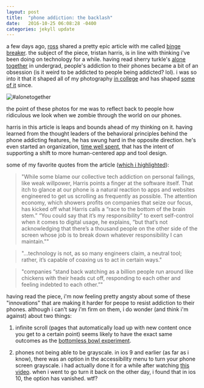 ```yaml
---
layout: post
title:  "phone addiction: the backlash"
date:   2016-10-25 06:08:28 -0400
categories: jekyll update
---
```

a few days ago, [ross](twitter.com/rchanowski) shared a pretty epic article with me called [binge breaker](https://www.theatlantic.com/magazine/archive/2016/11/the-binge-breaker/501122/). the subject of the piece, tristan harris, is in line with thinking i've been doing on technology for a while. having read sherry turkle's [alone together](https://www.amazon.com/Alone-Together-Expect-Technology-Other/dp/0465031463) in undergrad, people's addiction to their phones became a bit of an obsession (is it weird to be addicted to people being addicted? lol). i was so into it that it shaped all of my photography [in college](lawrencebarrinerii.com/art) and has shaped [some of it](peopleonphonesinpublicorprivate.tumblr.com) since.

![#alonetogether](https://static1.squarespace.com/static/527fdb09e4b0a82a76942ecf/527fe6a8e4b096cf32d53fb6/527fe6e4e4b05645e634f9cd/1434390263061/Slide+1.jpg?format=1500w)

the point of these photos for me was to reflect back to people how ridiculous we look when we zombie through the world on our phones. 

harris in this article is leaps and bounds ahead of my thinking on it. having learned from the thought leaders of the behavioral principles behind the phone addicting features, he has swung hard in the opposite direction. he's even started an organization, [time well spent](http://timewellspent.io/), that has the intent of supporting a shift to more human-centered app and tool design. 

some of my favorite quotes from the article ([which i highlighted](https://www.highly.co/hl/5806abb47c712f6a80000068)): 

> "While some blame our collective tech addiction on personal failings, like weak willpower, Harris points a finger at the software itself. That itch to glance at our phone is a natural reaction to apps and websites engineered to get us scrolling as frequently as possible. The attention economy, which showers profits on companies that seize our focus, has kicked off what Harris calls a “race to the bottom of the brain stem.” “You could say that it’s my responsibility” to exert self-control when it comes to digital usage, he explains, “but that’s not acknowledging that there’s a thousand people on the other side of the screen whose job is to break down whatever responsibility I can maintain.""

> "...technology is not, as so many engineers claim, a neutral tool; rather, it’s capable of coaxing us to act in certain ways."

> "companies “stand back watching as a billion people run around like chickens with their heads cut off, responding to each other and feeling indebted to each other.”"

having read the piece, i'm now feeling pretty angsty about some of these "innovations" that are making it harder for peope to resist addiction to their phones. although i can't say i'm firm on them, i do wonder (and think i'm against) about two things:

1. infinite scroll (pages that automatically load up with new content once you get to a certain point) seems likely to have the exact same outcomes as the [bottomless bowl experiment](https://www.ncbi.nlm.nih.gov/pubmed/15761167).

1. phones not being able to be grayscale. in ios 9 and earlier (as far as i know), there was an option in the accessibility menu to turn your phone screen grayscale. i had actually done it for a while after watching [this video](http://www.theatlantic.com/video/index/480240/adventures-in-grayscale/). when i went to go turn it back on the other day, i found that in ios 10, the option has vanished. wtf?
